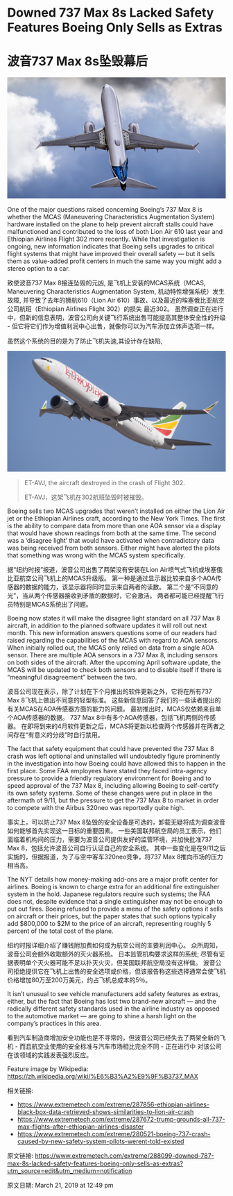 # Downed 737 Max 8s Lacked Safety Features Boeing Only Sells as Extras

# 波音737 Max 8s坠毁幕后

![](01_Boeing-737-Max-8-Feature.jpg)

One of the major questions raised concerning Boeing’s 737 Max 8 is whether the MCAS (Maneuvering Characteristics Augmentation System) hardware installed on the plane to help prevent aircraft stalls could have malfunctioned and contributed to the loss of both Lion Air 610 last year and Ethiopian Airlines Flight 302 more recently. While that investigation is ongoing, new information indicates that Boeing sells upgrades to critical flight systems that might have improved their overall safety — but it sells them as value-added profit centers in much the same way you might add a stereo option to a car.

致使波音737 Max 8接连坠毁的元凶, 是飞机上安装的MCAS系统（MCAS, Maneuvering Characteristics Augmentation System, 机动特性增强系统）发生故障,  并导致了去年的狮航610（Lion Air 610）事故、以及最近的埃塞俄比亚航空公司航班（Ethiopian Airlines Flight 302）的损失 最近302。 虽然调查正在进行中，但新的信息表明，波音公司向关键飞行系统出售可能提高其整体安全性的升级 - 但它将它们作为增值利润中心出售，就像你可以为汽车添加立体声选项一样。

虽然这个系统的目的是为了防止飞机失速,其设计存在缺陷, 

![](02_Ethiopian-Air-Flight-302-Feature.jpg)

> ET-AVJ, the aircraft destroyed in the crash of Flight 302.
>
> ET-AVJ，这架飞机在302航班坠毁时被摧毁。


Boeing sells two MCAS upgrades that weren’t installed on either the Lion Air jet or the Ethiopian Airlines craft, according to the New York Times. The first is the ability to compare data from more than one AOA sensor via a display that would have shown readings from both at the same time. The second was a ‘disagree light’ that would have activated when contradictory data was being received from both sensors. Either might have alerted the pilots that something was wrong with the MCAS system specifically.

据“纽约时报”报道，波音公司出售了两架没有安装在Lion Air喷气式飞机或埃塞俄比亚航空公司飞机上的MCAS升级版。 第一种是通过显示器比较来自多个AOA传感器的数据的能力，该显示器将同时显示来自两者的读数。 第二个是“不同意的光”，当从两个传感器接收到矛盾的数据时，它会激活。 两者都可能已经提醒飞行员特别是MCAS系统出了问题。

Boeing now states it will make the disagree light standard on all 737 Max 8 aircraft, in addition to the planned software updates it will roll out next month. This new information answers questions some of our readers had raised regarding the capabilities of the MCAS with regard to AOA sensors. When initially rolled out, the MCAS only relied on data from a single AOA sensor. There are multiple AOA sensors in a 737 Max 8, including sensors on both sides of the aircraft. After the upcoming April software update, the MCAS will be updated to check both sensors and to disable itself if there is “meaningful disagreement” between the two.

波音公司现在表示，除了计划在下个月推出的软件更新之外，它将在所有737 Max 8飞机上做出不同意的轻型标准。 这些新信息回答了我们的一些读者提出的有关MCAS在AOA传感器方面的能力的问题。 最初推出时，MCAS仅依赖来自单个AOA传感器的数据。 737 Max 8中有多个AOA传感器，包括飞机两侧的传感器。 在即将到来的4月软件更新之后，MCAS将更新以检查两个传感器并在两者之间存在“有意义的分歧”时自行禁用。

The fact that safety equipment that could have prevented the 737 Max 8 crash was left optional and uninstalled will undoubtedly figure prominently in the investigation into how Boeing could have allowed this to happen in the first place. Some FAA employees have stated they faced intra-agency pressure to provide a friendly regulatory environment for Boeing and to speed approval of the 737 Max 8, including allowing Boeing to self-certify its own safety systems. Some of these changes were put in place in the aftermath of 9/11, but the pressure to get the 737 Max 8 to market in order to compete with the Airbus 320neo was reportedly quite high.

事实上，可以防止737 Max 8坠毁的安全设备是可选的，卸载无疑将成为调查波音如何能够首先实现这一目标的重要因素。 一些美国联邦航空局的员工表示，他们面临着机构间的压力，需要为波音公司提供友好的监管环境，并加快批准737 Max 8，包括允许波音公司自行认证自己的安全系统。 其中一些变化是在9/11之后实施的，但据报道，为了与空中客车320neo竞争，将737 Max 8推向市场的压力相当高。

The NYT details how money-making add-ons are a major profit center for airlines. Boeing is known to charge extra for an additional fire extinguisher system in the hold. Japanese regulators require such systems; the FAA does not, despite evidence that a single extinguisher may not be enough to put out fires. Boeing refused to provide a menu of the safety options it sells on aircraft or their prices, but the paper states that such options typically add $800,000 to $2M to the price of an aircraft, representing roughly 5 percent of the total cost of the plane.

纽约时报详细介绍了赚钱附加费如何成为航空公司的主要利润中心。 众所周知，波音公司会额外收取额外的灭火器系统。 日本监管机构要求这样的系统; 尽管有证据表明单个灭火器可能不足以扑灭火灾，但美国联邦航空局没有这样做。 波音公司拒绝提供它在飞机上出售的安全选项或价格，但该报告称这些选择通常会使飞机价格增加80万至200万美元，约占飞机总成本的5％。

It isn’t unusual to see vehicle manufacturers add safety features as extras, either, but the fact that Boeing has lost two brand-new aircraft — and the radically different safety standards used in the airline industry as opposed to the automotive market — are going to shine a harsh light on the company’s practices in this area.

看到汽车制造商增加安全功能也是不寻常的，但波音公司已经失去了两架全新的飞机 - 而且航空业使用的安全标准与汽车市场相比完全不同 - 正在进行中 对该公司在该领域的实践发表强烈反应。

Feature image by Wikipedia: <https://zh.wikipedia.org/wiki/%E6%B3%A2%E9%9F%B3737_MAX>

相关链接:

- <https://www.extremetech.com/extreme/287856-ethiopian-airlines-black-box-data-retrieved-shows-similarities-to-lion-air-crash>
- <https://www.extremetech.com/extreme/287672-trump-grounds-all-737-max-flights-after-ethiopian-airlines-disaster>
- <https://www.extremetech.com/extreme/280521-boeing-737-crash-caused-by-new-safety-system-pilots-werent-told-existed>


原文链接: <https://www.extremetech.com/extreme/288099-downed-787-max-8s-lacked-safety-features-boeing-only-sells-as-extras?utm_source=edit&utm_medium=notification>

原文日期: March 21, 2019 at 12:49 pm


